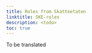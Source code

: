 ```yaml
---
title: Roles from Skatteetaten
linktitle: SKE-roles
description: <todo>
toc: true
---
```


To be translated